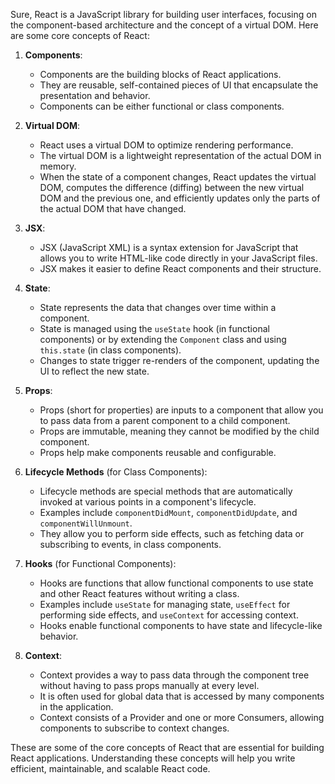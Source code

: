 Sure, React is a JavaScript library for building user interfaces, focusing on the component-based architecture and the concept of a virtual DOM. Here are some core concepts of React:

1. **Components**:
   - Components are the building blocks of React applications.
   - They are reusable, self-contained pieces of UI that encapsulate the presentation and behavior.
   - Components can be either functional or class components.

2. **Virtual DOM**:
   - React uses a virtual DOM to optimize rendering performance.
   - The virtual DOM is a lightweight representation of the actual DOM in memory.
   - When the state of a component changes, React updates the virtual DOM, computes the difference (diffing) between the new virtual DOM and the previous one, and efficiently updates only the parts of the actual DOM that have changed.

3. **JSX**:
   - JSX (JavaScript XML) is a syntax extension for JavaScript that allows you to write HTML-like code directly in your JavaScript files.
   - JSX makes it easier to define React components and their structure.

4. **State**:
   - State represents the data that changes over time within a component.
   - State is managed using the `useState` hook (in functional components) or by extending the `Component` class and using `this.state` (in class components).
   - Changes to state trigger re-renders of the component, updating the UI to reflect the new state.

5. **Props**:
   - Props (short for properties) are inputs to a component that allow you to pass data from a parent component to a child component.
   - Props are immutable, meaning they cannot be modified by the child component.
   - Props help make components reusable and configurable.

6. **Lifecycle Methods** (for Class Components):
   - Lifecycle methods are special methods that are automatically invoked at various points in a component's lifecycle.
   - Examples include `componentDidMount`, `componentDidUpdate`, and `componentWillUnmount`.
   - They allow you to perform side effects, such as fetching data or subscribing to events, in class components.

7. **Hooks** (for Functional Components):
   - Hooks are functions that allow functional components to use state and other React features without writing a class.
   - Examples include `useState` for managing state, `useEffect` for performing side effects, and `useContext` for accessing context.
   - Hooks enable functional components to have state and lifecycle-like behavior.

8. **Context**:
   - Context provides a way to pass data through the component tree without having to pass props manually at every level.
   - It is often used for global data that is accessed by many components in the application.
   - Context consists of a Provider and one or more Consumers, allowing components to subscribe to context changes.

These are some of the core concepts of React that are essential for building React applications. Understanding these concepts will help you write efficient, maintainable, and scalable React code.
